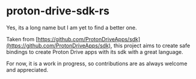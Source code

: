 # proton-drive-sdk-rs
Yes, its a long name but I am yet to find a better one. 

Taken from [https://github.com/ProtonDriveApps/sdk](https://github.com/ProtonDriveApps/sdk), this project aims to create safe bindings to create Proton Drive apps with its sdk with a great language. 

For now, it is a work in progress, so contributions are as always welcome and appreciated. 
